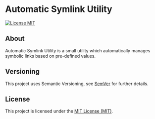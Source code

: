 # Automatic Symlink Utility
[![License MIT](https://img.shields.io/badge/License-MIT-blue.svg)](LICENSE)

## About
Automatic Symlink Utility is a small utility which automatically manages
symbolic links based on pre-defined values.

## Versioning
This project uses Semantic Versioning, see [SemVer](http://semver.org) for
further details.

## License
This project is licensed under the [MIT License (MIT)](LICENSE).
